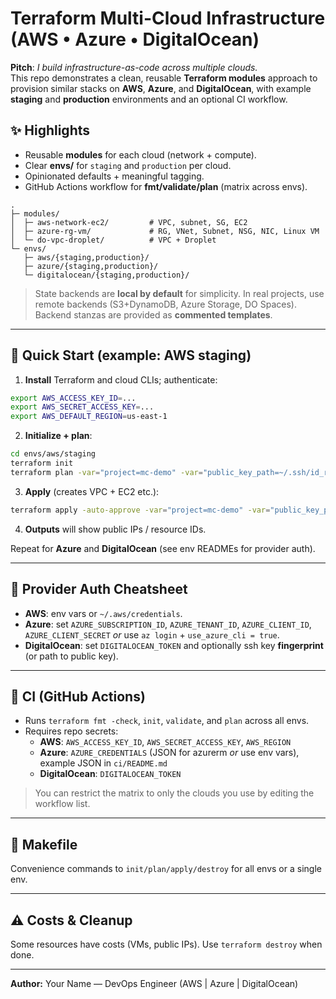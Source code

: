 # Terraform Multi-Cloud Infrastructure (AWS • Azure • DigitalOcean)

**Pitch**: *I build infrastructure-as-code across multiple clouds.*  
This repo demonstrates a clean, reusable **Terraform modules** approach to provision similar stacks on **AWS**, **Azure**, and **DigitalOcean**, with example **staging** and **production** environments and an optional CI workflow.

## ✨ Highlights
- Reusable **modules** for each cloud (network + compute).
- Clear **envs/** for `staging` and `production` per cloud.
- Opinionated defaults + meaningful tagging.
- GitHub Actions workflow for **fmt/validate/plan** (matrix across envs).

```
.
├─ modules/
│  ├─ aws-network-ec2/         # VPC, subnet, SG, EC2
│  ├─ azure-rg-vm/             # RG, VNet, Subnet, NSG, NIC, Linux VM
│  └─ do-vpc-droplet/          # VPC + Droplet
└─ envs/
   ├─ aws/{staging,production}/
   ├─ azure/{staging,production}/
   └─ digitalocean/{staging,production}/
```

> State backends are **local by default** for simplicity. In real projects, use remote backends (S3+DynamoDB, Azure Storage, DO Spaces). Backend stanzas are provided as **commented templates**.

---

## 🚀 Quick Start (example: AWS staging)

1) **Install** Terraform and cloud CLIs; authenticate:
```bash
export AWS_ACCESS_KEY_ID=...
export AWS_SECRET_ACCESS_KEY=...
export AWS_DEFAULT_REGION=us-east-1
```

2) **Initialize + plan**:
```bash
cd envs/aws/staging
terraform init
terraform plan -var="project=mc-demo" -var="public_key_path=~/.ssh/id_rsa.pub"
```

3) **Apply** (creates VPC + EC2 etc.):
```bash
terraform apply -auto-approve -var="project=mc-demo" -var="public_key_path=~/.ssh/id_rsa.pub"
```

4) **Outputs** will show public IPs / resource IDs.

Repeat for **Azure** and **DigitalOcean** (see env READMEs for provider auth).

---

## 🔐 Provider Auth Cheatsheet

- **AWS**: env vars or `~/.aws/credentials`.
- **Azure**: set `AZURE_SUBSCRIPTION_ID`, `AZURE_TENANT_ID`, `AZURE_CLIENT_ID`, `AZURE_CLIENT_SECRET` *or* use `az login` + `use_azure_cli = true`.
- **DigitalOcean**: set `DIGITALOCEAN_TOKEN` and optionally ssh key **fingerprint** (or path to public key).

---

## 🧪 CI (GitHub Actions)
- Runs `terraform fmt -check`, `init`, `validate`, and `plan` across all envs.
- Requires repo secrets:
  - **AWS**: `AWS_ACCESS_KEY_ID`, `AWS_SECRET_ACCESS_KEY`, `AWS_REGION`
  - **Azure**: `AZURE_CREDENTIALS` (JSON for azurerm *or* use env vars), example JSON in `ci/README.md`
  - **DigitalOcean**: `DIGITALOCEAN_TOKEN`

> You can restrict the matrix to only the clouds you use by editing the workflow list.

---

## 🧰 Makefile
Convenience commands to `init/plan/apply/destroy` for all envs or a single env.

---

## ⚠️ Costs & Cleanup
Some resources have costs (VMs, public IPs). Use `terraform destroy` when done.

---

**Author:** Your Name — DevOps Engineer (AWS | Azure | DigitalOcean)
